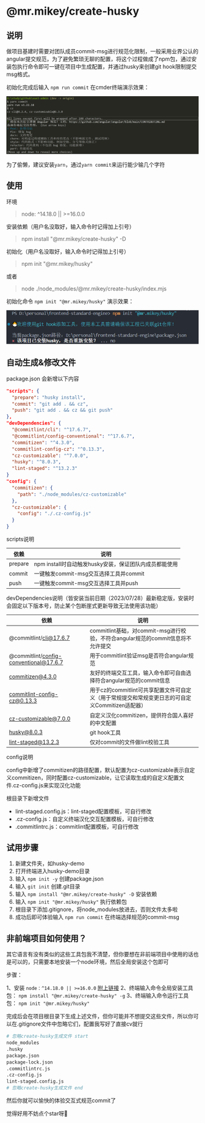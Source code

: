 # @mr.mikey/create-husky

## 说明

做项目基建时需要对团队成员commit-msg进行规范化限制，一般采用业界公认的angular提交规范，为了避免繁琐无聊的配置，将这个过程做成了npm包，通过安装包执行命令即可一键在项目中生成配置，并通过husky来创建git hook限制提交msg格式。

初始化完成后输入 `npm run commit` 在cmder终端演示效果：

![](https://github.com/Mr-Super-X/assets-resouece/raw/main/images/1653480834.jpg)

为了偷懒，建议安装`yarn`，通过`yarn commit`来运行能少输几个字符

## 使用

环境
> node: ^14.18.0 || >=16.0.0

安装依赖（用户名没取好，输入命令时记得加上引号）
> npm install "@mr.mikey/create-husky" -D

初始化（用户名没取好，输入命令时记得加上引号）
> npm init "@mr.mikey/husky"

或者

> node ./node_modules/@mr.mikey/create-husky/index.mjs

初始化命令 `npm init "@mr.mikey/husky"` 演示效果：

![](../../images/husky-demo.png)

## 自动生成&修改文件

package.json 会新增以下内容

```json
"scripts": {
  "prepare": "husky install",
  "commit": "git add . && cz",
  "push": "git add . && cz && git push"
},
"devDependencies": {
  "@commitlint/cli": "^17.6.7",
  "@commitlint/config-conventional": "^17.6.7",
  "commitizen": "^4.3.0",
  "commitlint-config-cz": "^0.13.3",
  "cz-customizable": "^7.0.0",
  "husky": "^8.0.3",
  "lint-staged": "^13.2.3"
}
"config": {
  "commitizen": {
    "path": "./node_modules/cz-customizable"
  },
  "cz-customizable": {
    "config": "./.cz-config.js"
  }
}
```

scripts说明

| 依赖    | 说明                                                   |
| ------- | ------------------------------------------------------ |
| prepare | npm install时自动触发husky安装，保证团队内成员都能使用 |
| commit  | 一键触发commit-msg交互选择工具并commit                 |
| push    | 一键触发commit-msg交互选择工具并push                   |

devDependencies说明（皆安装当前日期（2023/07/28）最新稳定版，安装时会固定以下版本号，防止某个包断崖式更新导致无法使用该功能）

| 依赖                                   | 说明                                                                                             |
| -------------------------------------- | ------------------------------------------------------------------------------------------------ |
| @commitlint/cli@17.6.7                 | commitlint基础，对commit-msg进行校验，不符合angular规范的commit信息将不允许提交                  |
| @commitlint/config-conventional@17.6.7 | 用于commitlint验证msg是否符合angular规范                                                         |
| commitizen@4.3.0                       | 友好的终端交互工具，输入命令即可自由选择符合angular规范的commit信息                              |
| commitlint-config-cz@0.13.3            | 用于cz的commitlint可共享配置文件可自定义（用于常规提交和常规变更日志的可自定义Commitizen适配器） |
| cz-customizable@7.0.0                  | 自定义汉化commitizen，提供符合国人喜好的中文配置                                                 |
| husky@8.0.3                            | git hook工具                                                                                     |
| lint-staged@13.2.3                     | 仅对commit的文件做lint校验工具                                                                   |

config说明

config中新增了commitizen的路径配置，默认配置为cz-customizable表示自定义commitizen，同时配置cz-customizable，让它读取生成的自定义配置文件.cz-config.js来实现汉化功能

根目录下新增文件

- lint-staged.config.js：lint-staged配置模板，可自行修改
- .cz-config.js：自定义终端汉化交互配置模板，可自行修改
- .commitlintrc.js：commitlint配置模板，可自行修改

## 试用步骤

1. 新建文件夹，如husky-demo
2. 打开终端进入husky-demo目录
3. 输入 `npm init -y` 创建package.json
4. 输入 `git init` 创建.git目录
5. 输入 `npm install "@mr.mikey/create-husky" -D` 安装依赖
6. 输入 `npm init "@mr.mikey/husky"` 执行依赖包
7. 根目录下添加.gitignore，将node_modules放进去，否则文件太多啦
8. 成功后即可体验输入 `npm run commit` 在终端选择规范的commit-msg

## 非前端项目如何使用？

其它语言有没有类似的这些工具包我不清楚，但你要想在非前端项目中使用的话也是可以的，只需要本地安装一个node环境，然后全局安装这个包即可

步骤：

1、安装 `node：^14.18.0 || >=16.0.0` [附上链接](https://nodejs.cn/)
2、终端输入命令全局安装工具包： `npm install "@mr.mikey/create-husky" -g`
3、终端输入命令运行工具包： `npm init "@mr.mikey/husky"`

完成后会在项目根目录下生成上述文件，但你可能并不想提交这些文件，所以你可以在.gitignore文件中忽略它们，配置我写好了直接cv就行

```bash
# 忽略create-husky生成文件 start
node_modules
.husky
package.json
package-lock.json
.commitlintrc.js
.cz-config.js
lint-staged.config.js
# 忽略create-husky生成文件 end
```

然后你就可以愉快的体验交互式规范commit了

觉得好用不妨点个star呀🙋
